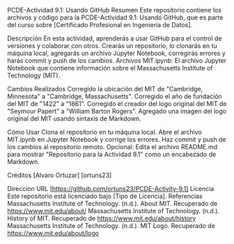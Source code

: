 PCDE-Actividad 9.1: Usando GitHub
Resumen
Este repositorio contiene los archivos y código para la PCDE-Actividad 9.1: Usando GitHub, que es parte del curso sobre [Certificado Profesional en Ingeniería de Datos].

Descripción
En esta actividad, aprenderás a usar GitHub para el control de versiones y colaborar con otros. Crearás un repositorio, lo clonarás en tu máquina local, agregarás un archivo Jupyter Notebook, corregirás errores y harás commit y push de los cambios.
Archivos
MIT.ipynb: El archivo Jupyter Notebook que contiene información sobre el Massachusetts Institute of Technology (MIT).

Cambios Realizados
Corregido la ubicación del MIT de "Cambridge, Minnesota" a "Cambridge, Massachusetts".
Corregido el año de fundación del MIT de "1422" a "1861".
Corregido el creador del logo original del MIT de "Seymour Papert" a "William Barton Rogers".
Agregado una imagen del logo original del MIT usando sintaxis de Markdown.

Cómo Usar
Clona el repositorio en tu máquina local.
Abre el archivo MIT.ipynb en Jupyter Notebook y corrige los errores.
Haz commit y push de los cambios al repositorio remoto.
Opcional: Edita el archivo README.md para mostrar "Repositorio para la Actividad 9.1" como un encabezado de Markdown.

Créditos
[Alvaro Ortuzar]
[ortuns23]

Direccion URL
[https://github.com/ortuns23/PCDE-Activity-9.1]
Licencia
Este repositorio está licenciado bajo [Tipo de Licencia].
Referencias
Massachusetts Institute of Technology. (n.d.). About MIT. Recuperado de https://www.mit.edu/about/
Massachusetts Institute of Technology. (n.d.). History of MIT. Recuperado de https://www.mit.edu/about/history
Massachusetts Institute of Technology. (n.d.). MIT Logo. Recuperado de https://www.mit.edu/about/logo

